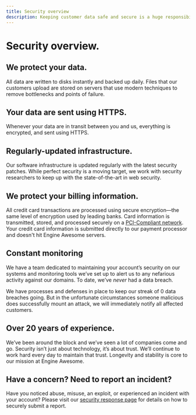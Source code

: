 ```yaml
---
title: Security overview
description: Keeping customer data safe and secure is a huge responsibility and a top priority for us. Here’s how we make it happen.
---
```


# Security overview.

## We protect your data.

All data are written to disks instantly and backed up daily. Files that our customers upload are stored on servers that use modern techniques to remove bottlenecks and points of failure.

## Your data are sent using HTTPS.

Whenever your data are in transit between you and us, everything is encrypted, and sent using HTTPS.

## Regularly-updated infrastructure.

Our software infrastructure is updated regularly with the latest security patches. While perfect security is a moving target, we work with security researchers to keep up with the state-of-the-art in web security.

## We protect your billing information.

All credit card transactions are processed using secure encryption—the same level of encryption used by leading banks. Card information is transmitted, stored, and processed securely on a <a href="https://en.wikipedia.org/wiki/Payment_Card_Industry_Data_Security_Standard">PCI-Compliant network</a>. Your credit card information is submitted directly to our payment processor and doesn't hit Engine Awesome servers.

## Constant monitoring

We have a team dedicated to maintaining your account’s security on our systems and monitoring tools we’ve set up to alert us to any nefarious activity against our domains. To date, we’ve _never_ had a data breach.

We have processes and defenses in place to keep our streak of 0 data breaches going. But in the unfortunate circumstances someone malicious does successfully mount an attack, we will immediately notify all affected customers.

## Over 20 years of experience.

We’ve been around the block and we’ve seen a lot of companies come and go. Security isn’t just about technology, it’s about trust. We’ll continue to work hard every day to maintain that trust. Longevity and stability is core to our mission at Engine Awesome.

## Have a concern? Need to report an incident?

Have you noticed abuse, misuse, an exploit, or experienced an incident with your account? Please visit our [security response page](https://engineawesome.com/about/policies/security/response/) for details on how to securely submit a report.
